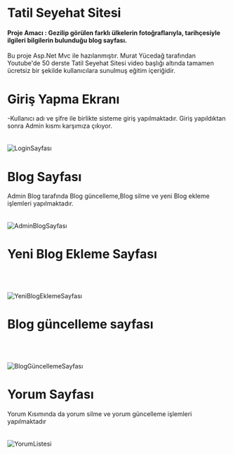 # Tatil Seyehat Sitesi
#### Proje Amacı : Gezilip görülen farklı ülkelerin fotoğraflarıyla, tarihçesiyle ilgileri bilgilerin bulunduğu  blog sayfası.
Bu proje Asp.Net Mvc ile hazılanmıştır. Murat Yücedağ tarafından Youtube'de 50 derste Tatil Seyehat Sitesi video başlığı altında tamamen ücretsiz bir şekilde kullanıcılara sunulmuş eğitim içeriğidir.
<br/>


# Giriş Yapma Ekranı 
-Kullanıcı adı ve şifre ile birlikte sisteme giriş yapılmaktadır. Giriş yapıldıktan sonra Admin kısmı karşımıza çıkıyor.
<br/><br/><br/>
![LoginSayfası](https://github.com/Merenturgut07/Tatil_Seyahat_Sitesi_Yeni/assets/149729571/ed66c647-7b9e-4ccb-8705-eab24634bb57)


# Blog Sayfası
Admin Blog tarafında Blog güncelleme,Blog silme ve yeni Blog ekleme işlemleri yapılmaktadır.
<br/><br/><br/>
![AdminBlogSayfası](https://github.com/Merenturgut07/Tatil_Seyahat_Sitesi_Yeni/assets/149729571/950f89c7-4378-42db-9097-b212d0f3d3ff)


# Yeni Blog Ekleme Sayfası
<br/><br/><br/>
![YeniBlogEklemeSayfası](https://github.com/Merenturgut07/Tatil_Seyahat_Sitesi_Yeni/assets/149729571/61fd633a-7483-4231-839b-26e99ec7eb08)

# Blog güncelleme sayfası
<br/><br/><br/>
![BlogGüncellemeSayfası](https://github.com/Merenturgut07/Tatil_Seyahat_Sitesi_Yeni/assets/149729571/71faa403-913a-4c9c-9053-135e1ba25a39)

# Yorum Sayfası
Yorum Kısımında da yorum silme ve yorum güncelleme işlemleri yapılmaktadır
<br/><br/><br/>
![YorumListesi](https://github.com/Merenturgut07/Tatil_Seyahat_Sitesi_Yeni/assets/149729571/a3a93b15-64d8-44fc-86bb-a2c679bcdcb8)



